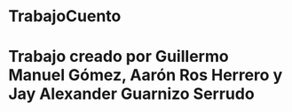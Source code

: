 # TrabajoCuento
# Trabajo creado por **Guillermo Manuel Gómez, Aarón Ros Herrero y Jay Alexander Guarnizo Serrudo**
